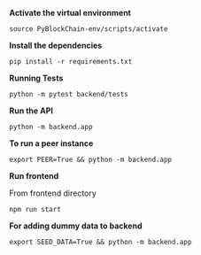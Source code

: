 **Activate the virtual environment**

```
source PyBlockChain-env/scripts/activate
```

**Install the dependencies**

```
pip install -r requirements.txt
```

**Running Tests**

```
python -m pytest backend/tests
```

**Run the API**

```
python -m backend.app
```

**To run a peer instance**

```
export PEER=True && python -m backend.app
```

**Run frontend**

From frontend directory

```
npm run start
```

**For adding dummy data to backend**

```
export SEED_DATA=True && python -m backend.app
```